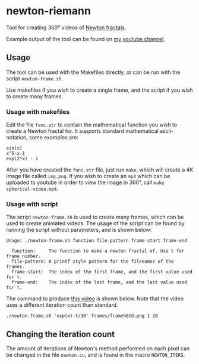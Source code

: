 # newton-riemann

Tool for creating 360° videos of [Newton fractals][1].

Example output of the tool can be found on [my youtube channel][2].

## Usage
The tool can be used with the Makefiles directly, or can be run with the script
`newton-frame.sh`.

Use makefiles if you wish to create a single frame, and the script if you wish
to create many frames.
### Usage with makefiles

Edit the file `func.str` to contain the mathematical function you wish to create
a Newton fractal for.  It supports standard mathematical ascii-notation, some
examples are:

    sin(x)
    x^5-x-1
    exp(2*x) - 1

After you have created the `func.str` file, just run `make`, which will create a
4K image file called `img.png`.  If you wish to create an `mp4` which can be
uploaded to youtube in order to view the image in 360°, call
`make spherical-video.mp4`.

### Usage with script
The script `newton-frame.sh` is used to create many frames, which can be used to
create animated videos.  The usage of the script can be found by running
the script without parameters, and is shown below:

    Usage: ./newton-frame.sh function file-pattern frame-start frame-end

      function:     The function to make a newton fractal of. Use t for frame number.
      file-pattern: A printf style pattern for the filenames of the frames.
      frame-start:  The index of the first frame, and the first value used for t.
      frame-end:    The index of the last frame, and the last value used for t.

The command to produce [this video][3] is shown below. Note that the video uses
a different iteration count than standard.

    ./newton-frame.sh 'exp(x)-t/10' frames/frame%02d.png 1 10

## Changing the iteration count
The amount of iterations of Newton's method performed on each pixel can be
changed in the file `newton.cu`, and is found in the macro `NEWTON_ITERS`.

  [1]: https://en.wikipedia.org/wiki/Newton_fractal
  [2]: https://www.youtube.com/channel/UCevZjdeIxCKNwaZNEf1BD1A
  [3]: https://youtu.be/zSwQ9eo_6F0

